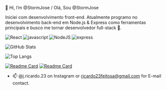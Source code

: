 👋 Hi, I’m @StormJose / Olá, Sou @StormJose

Iniciei com desenvolvimento front-end. Atualmente programo no desenvolvimento back-end em Node.js & Express como ferramentas principais e busco me tornar desenvolvedor full-stack 👀.

![React](https://img.shields.io/badge/React-000?style=for-the-badge&logo=react) ![javascript](https://img.shields.io/badge/JavaScript-000?style=for-the-badge&logo=javascript) ![NodeJS](https://img.shields.io/badge/Node.js-000?style=for-the-badge&logo=node.js) ![express](https://img.shields.io/badge/express.js-000?style=for-the-badge&logo=express) 

![GitHub Stats](https://github-readme-stats.vercel.app/api?username=StormJose&theme=transparent&bg_color=040a17&border_color=040a17&show_icons=true&icon_color=d97706&title_color=2563eb&text_color=d3e0fb) 

![Top Langs](https://github-readme-stats.vercel.app/api/top-langs/?username=StormJose&layout=compact&bg_color=040a17&border_color=040a17&show_icons=true&icon_color=d97706&title_color=2563eb&text_color=d3e0fb)

[![Readme Card](https://github-readme-stats.vercel.app/api/pin/?username=StormJose&repo=forkify&bg_color=040a17&border_color=040a17&show_icons=true&icon_color=d97706&title_color=2563eb&text_color=d3e0fb)](https://github.com/StormJose/forkify) [![Readme Card](https://github-readme-stats.vercel.app/api/pin/?username=StormJose&repo=nasa-mission-control-project&bg_color=040a17&border_color=040a17&show_icons=true&icon_color=d97706&title_color=2563eb&text_color=d3e0fb)](https://github.com/StormJose/nasa-mission-control-project)


- 📫 @j.ricardo.23 on Instagram or ricardo23feitosa@gmail.com for E-mail contact.

<!---
StormJose/StormJose is a ✨ special ✨ repository because its `README.md` (this file) appears on your GitHub profile.
You can click the Preview link to take a look at your changes.
--->
